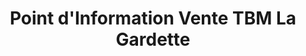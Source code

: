 ---
title: "Point d'Information Vente TBM La Gardette"
url: /bassens/point-dinformation-vente-tbm-la-gardette/
shop: Tickets
---